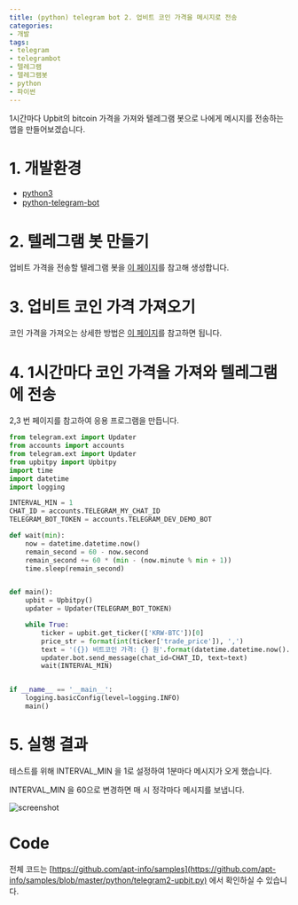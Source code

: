 ```yaml
---
title: (python) telegram bot 2. 업비트 코인 가격을 메시지로 전송
categories:
- 개발
tags:
- telegram
- telegrambot
- 텔레그램
- 텔레그램봇
- python
- 파이썬
---
```


1시간마다 Upbit의 bitcoin 가격을 가져와 텔레그램 봇으로 나에게 메시지를 전송하는 앱을 만들어보겠습니다.

# 1. 개발환경

- [python3](https://www.python.org/downloads/)
- [python-telegram-bot](https://python-telegram-bot.org)

# 2. 텔레그램 봇 만들기

업비트 가격을 전송할 텔레그램 봇을 [이 페이지](https://apt-info.github.io/%EA%B0%9C%EB%B0%9C/telegram-bot/)를 참고해 생성합니다.

# 3. 업비트 코인 가격 가져오기

코인 가격을 가져오는 상세한 방법은 [이 페이지](https://apt-info.github.io/%EC%95%94%ED%98%B8%ED%99%94%ED%8F%90/%EC%97%85%EB%B9%84%ED%8A%B8-%EC%BD%94%EC%9D%B8-%EA%B0%80%EA%B2%A9/)를 참고하면 됩니다.

# 4. 1시간마다 코인 가격을 가져와 텔레그램에 전송

2,3 번 페이지를 참고하여 응용 프로그램을 만듭니다.

```python
from telegram.ext import Updater
from accounts import accounts
from telegram.ext import Updater
from upbitpy import Upbitpy
import time
import datetime
import logging

INTERVAL_MIN = 1
CHAT_ID = accounts.TELEGRAM_MY_CHAT_ID
TELEGRAM_BOT_TOKEN = accounts.TELEGRAM_DEV_DEMO_BOT

def wait(min):
    now = datetime.datetime.now()
    remain_second = 60 - now.second
    remain_second += 60 * (min - (now.minute % min + 1))
    time.sleep(remain_second)


def main():
    upbit = Upbitpy()
    updater = Updater(TELEGRAM_BOT_TOKEN)

    while True:
        ticker = upbit.get_ticker(['KRW-BTC'])[0]
        price_str = format(int(ticker['trade_price']), ',')
        text = '({}) 비트코인 가격: {} 원'.format(datetime.datetime.now().strftime('%m/%d %H:%M:%S'), price_str)
        updater.bot.send_message(chat_id=CHAT_ID, text=text)
        wait(INTERVAL_MIN)


if __name__ == '__main__':
    logging.basicConfig(level=logging.INFO)
    main()
```

# 5. 실행 결과

테스트를 위해 INTERVAL_MIN 을 1로 설정하여 1분마다 메시지가 오게 했습니다.

INTERVAL_MIN 을 60으로 변경하면 매 시 정각마다 메시지를 보냅니다.

![screenshot](https://apt-info.github.io/images/2019-09-04-telegram-upbit/1.jpg)

# Code

전체 코드는 [https://github.com/apt-info/samples](https://github.com/apt-info/samples/blob/master/python/telegram2-upbit.py) 에서 확인하실 수 있습니다.

